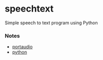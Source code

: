 # speechtext
Simple speech to text program using Python

### Notes
* [portaudio](https://stackoverflow.com/questions/48690984/portaudio-h-no-such-file-or-directory "Install Portaudio")
* [python](https://stackoverflow.com/questions/21530577/fatal-error-python-h-no-such-file-or-directory "Install python-dev")